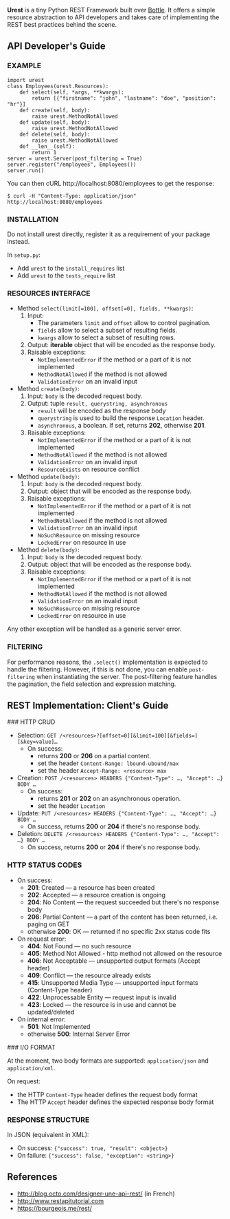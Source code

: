 
**Urest** is a tiny Python REST Framework built over [Bottle](http://bottlepy.org/docs/dev/index.html).
It offers a simple resource abstraction to API developers
and takes care of implementing the REST best practices behind the scene.


API Developer's Guide
---------------------

### EXAMPLE

	import urest
	class Employees(urest.Resources):
		def select(self, *args, **kwargs):
			return [{"firstname": "john", "lastname": "doe", "position": "hr"}]
		def create(self, body):
			raise urest.MethodNotAllowed
		def update(self, body):
			raise urest.MethodNotAllowed
		def delete(self, body):
			raise urest.MethodNotAllowed
		def __len__(self):
			return 1
	server = urest.Server(post_filtering = True)
	server.register("/employees", Employees())
	server.run()

You can then cURL http://localhost:8080/employees to get the response:

	$ curl -H "Content-Type: application/json" http://localhost:8080/employees

### INSTALLATION

Do not install urest directly, register it as a requirement of your package instead.

In `setup.py`:
  * Add `urest` to the `install_requires` list
  * Add `urest` to the `tests_require` list 

### RESOURCES INTERFACE

  * Method `select(limit[=100], offset[=0], fields, **kwargs)`:
    1. Input:
       * The parameters `limit` and `offset` allow to control pagination.
       * `fields` allow to select a subset of resulting fields.
       * `kwargs` allow to select a subset of resulting rows.
    2. Output: **iterable** object that will be encoded as the response body.
    3. Raisable exceptions:
       * `NotImplementedError` if the method or a part of it is not implemented
       * `MethodNotAllowed` if the method is not allowed
       * `ValidationError` on an invalid input
  * Method `create(body)`:
    1. Input: `body` is the decoded request body.
    2. Output: tuple `result, querystring, asynchronous`
       * `result` will be encoded as the response body
       * `querystring` is used to build the response `Location` header.
       * `asynchronous`, a boolean. If set, returns **202**, otherwise **201**.
    3. Raisable exceptions:
       * `NotImplementedError` if the method or a part of it is not implemented
       * `MethodNotAllowed` if the method is not allowed
       * `ValidationError` on an invalid input
       * `ResourceExists` on resource conflict
  * Method `update(body)`:
    1. Input: `body` is the decoded request body.
    2. Output: object that will be encoded as the response body.
    3. Raisable exceptions:
       * `NotImplementedError` if the method or a part of it is not implemented
       * `MethodNotAllowed` if the method is not allowed
       * `ValidationError` on an invalid input
       * `NoSuchResource` on missing resource
       * `LockedError` on resource in use
  * Method `delete(body)`:
    1. Input: `body` is the decoded request body.
    2. Output: object that will be encoded as the response body.
    3. Raisable exceptions:
       * `NotImplementedError` if the method or a part of it is not implemented
       * `MethodNotAllowed` if the method is not allowed
       * `ValidationError` on an invalid input
       * `NoSuchResource` on missing resource
       * `LockedError` on resource in use

Any other exception will be handled as a generic server error.

### FILTERING

For performance reasons, the `.select()` implementation is expected to handle the filtering.
However, if this is not done, you can enable `post-filtering` when instantiating the server.
The post-filtering feature handles the pagination, the field selection and expression matching.


REST Implementation: Client's Guide
-----------------------------------

### HTTP CRUD

  * Selection: `GET /<resources>?[offset=0][&limit=100][&fields=][&key=value]…`
    - On success:
      * returns **200** or **206** on a partial content.
      * set the header `Content-Range: lbound-ubound/max`
      * set the header `Accept-Range: <resource> max`
  * Creation: `POST /<resources> HEADERS {"Content-Type": …, "Accept": …} BODY …`
    - On success:
      * returns **201** or **202** on an asynchronous operation.
      * set the header `Location`
  * Update: `PUT /<resources> HEADERS {"Content-Type": …, "Accept": …} BODY …`
    - On success, returns **200** or **204** if there's no response body.
  * Deletion: `DELETE /<resources> HEADERS {"Content-Type": …, "Accept": …} BODY …`
    - On success, returns **200** or **204** if there's no response body.

### HTTP STATUS CODES

  * On success:
    * **201**: Created — a resource has been created
    * **202**: Accepted — a resource creation is ongoing
    * **204**: No Content — the request succeeded but there's no response body
    * **206**: Partial Content — a part of the content has been returned, i.e. paging on GET
    * otherwise **200**: OK — returned if no specific 2xx status code fits
  * On request error:
    * **404**: Not Found — no such resource
    * **405**: Method Not Allowed - http method not allowed on the resource
    * **406**: Not Acceptable — unsupported output formats (Accept header)
    * **409**: Conflict — the resource already exists
    * **415**: Unsupported Media Type — unsupported input formats (Content-Type header)
    * **422**: Unprocessable Entity — request input is invalid
    * **423**: Locked — the resource is in use and cannot be updated/deleted
  * On internal error:
    * **501**: Not Implemented
    * otherwise **500**: Internal Server Error

### I/O FORMAT

At the moment, two body formats are supported: `application/json` and `application/xml`.

On request:
  * the HTTP `Content-Type` header defines the request body format
  * The HTTP `Accept` header defines the expected response body format

### RESPONSE STRUCTURE

In JSON (equivalent in XML):
  * On success: `{"success": true, "result": <object>}`
  * On failure: `{"success": false, "exception": <string>}`


References
----------

  * http://blog.octo.com/designer-une-api-rest/ (in French)
  * http://www.restapitutorial.com
  * https://bourgeois.me/rest/
